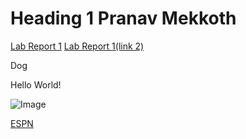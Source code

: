 # Heading 1 Pranav Mekkoth

[Lab Report 1](lab-report-1-week-2.html)
[Lab Report 1(link 2)](https://pranavmekkoth1.github.io/cse15l-lab-reports/lab-report-1-week-2.html)


 Dog


Hello World!

![Image](https://user-images.githubusercontent.com/97641097/149243340-d2a0f15c-dd50-4e61-b80e-39a4e212f70d.jpg)

[ESPN](https://www.espn.com/)
